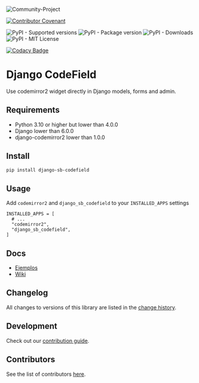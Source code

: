 ![Community-Project](https://gitlab.com/softbutterfly/open-source/open-source-office/-/raw/master/assets/dynova/dynova-open-source--banner--community-project.png)

[![Contributor Covenant](https://img.shields.io/badge/Contributor%20Covenant-v2.0%20adopted-ff69b4.svg)](code_of_conduct.md)

![PyPI - Supported versions](https://img.shields.io/pypi/pyversions/django-sb-codefield)
![PyPI - Package version](https://img.shields.io/pypi/v/django-sb-codefield)
![PyPI - Downloads](https://img.shields.io/pypi/dm/django-sb-codefield)
![PyPI - MIT License](https://img.shields.io/pypi/l/django-sb-codefield)

[![Codacy Badge](https://app.codacy.com/project/badge/Grade/fe5644bd3a114473879a304321a68f3e)](https://app.codacy.com/gl/softbutterfly/django-sb-codefield/dashboard?utm_source=gl&utm_medium=referral&utm_content=&utm_campaign=Badge_grade)

# Django CodeField

Use codemirror2 widget directly in Django models, forms and admin.

## Requirements

- Python 3.10 or higher but lower than 4.0.0
- Django lower than 6.0.0
- django-codemirror2 lower than 1.0.0

## Install

```bash
pip install django-sb-codefield
```

## Usage

Add `codemirror2` and `django_sb_codefield` to your `INSTALLED_APPS` settings

```
INSTALLED_APPS = [
  # ...
  "codemirror2",
  "django_sb_codefield",
]
```

## Docs

- [Ejemplos](https://gitlab.com/softbutterfly/open-source/django-sb-codefield/-/wikis)
- [Wiki](https://gitlab.com/softbutterfly/open-source/django-sb-codefield/-/wikis)

## Changelog

All changes to versions of this library are listed in the [change history](CHANGELOG.md).

## Development

Check out our [contribution guide](CONTRIBUTING.md).

## Contributors

See the list of contributors [here](https://gitlab.com/softbutterfly/open-source/django-sb-codefield/-/graphs/develop).
